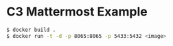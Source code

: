 # C3 Mattermost Example
```bash
$ docker build .
$ docker run -t -d -p 8065:8065 -p 5433:5432 <image>
```

